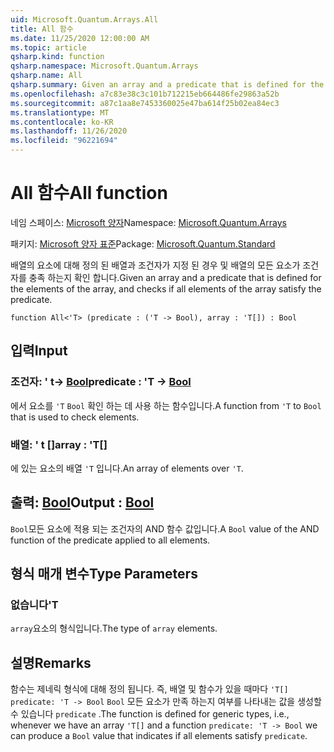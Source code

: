 ```yaml
---
uid: Microsoft.Quantum.Arrays.All
title: All 함수
ms.date: 11/25/2020 12:00:00 AM
ms.topic: article
qsharp.kind: function
qsharp.namespace: Microsoft.Quantum.Arrays
qsharp.name: All
qsharp.summary: Given an array and a predicate that is defined for the elements of the array, and checks if all elements of the array satisfy the predicate.
ms.openlocfilehash: a7c83e38c3c101b712215eb664486fe29863a52b
ms.sourcegitcommit: a87c1aa8e7453360025e47ba614f25b02ea84ec3
ms.translationtype: MT
ms.contentlocale: ko-KR
ms.lasthandoff: 11/26/2020
ms.locfileid: "96221694"
---
```

# <a name="all-function"></a><span data-ttu-id="f5809-102">All 함수</span><span class="sxs-lookup"><span data-stu-id="f5809-102">All function</span></span>

<span data-ttu-id="f5809-103">네임 스페이스: [Microsoft 양자](xref:Microsoft.Quantum.Arrays)</span><span class="sxs-lookup"><span data-stu-id="f5809-103">Namespace: [Microsoft.Quantum.Arrays](xref:Microsoft.Quantum.Arrays)</span></span>

<span data-ttu-id="f5809-104">패키지: [Microsoft 양자 표준](https://nuget.org/packages/Microsoft.Quantum.Standard)</span><span class="sxs-lookup"><span data-stu-id="f5809-104">Package: [Microsoft.Quantum.Standard](https://nuget.org/packages/Microsoft.Quantum.Standard)</span></span>


<span data-ttu-id="f5809-105">배열의 요소에 대해 정의 된 배열과 조건자가 지정 된 경우 및 배열의 모든 요소가 조건자를 충족 하는지 확인 합니다.</span><span class="sxs-lookup"><span data-stu-id="f5809-105">Given an array and a predicate that is defined for the elements of the array, and checks if all elements of the array satisfy the predicate.</span></span>

```qsharp
function All<'T> (predicate : ('T -> Bool), array : 'T[]) : Bool
```


## <a name="input"></a><span data-ttu-id="f5809-106">입력</span><span class="sxs-lookup"><span data-stu-id="f5809-106">Input</span></span>

### <a name="predicate--t---bool"></a><span data-ttu-id="f5809-107">조건자: ' t-> [Bool](xref:microsoft.quantum.lang-ref.bool)</span><span class="sxs-lookup"><span data-stu-id="f5809-107">predicate : 'T -> [Bool](xref:microsoft.quantum.lang-ref.bool)</span></span>

<span data-ttu-id="f5809-108">에서 요소를 `'T` `Bool` 확인 하는 데 사용 하는 함수입니다.</span><span class="sxs-lookup"><span data-stu-id="f5809-108">A function from `'T` to `Bool` that is used to check elements.</span></span>


### <a name="array--t"></a><span data-ttu-id="f5809-109">배열: ' t []</span><span class="sxs-lookup"><span data-stu-id="f5809-109">array : 'T[]</span></span>

<span data-ttu-id="f5809-110">에 있는 요소의 배열 `'T` 입니다.</span><span class="sxs-lookup"><span data-stu-id="f5809-110">An array of elements over `'T`.</span></span>



## <a name="output--bool"></a><span data-ttu-id="f5809-111">출력: [Bool](xref:microsoft.quantum.lang-ref.bool)</span><span class="sxs-lookup"><span data-stu-id="f5809-111">Output : [Bool](xref:microsoft.quantum.lang-ref.bool)</span></span>

<span data-ttu-id="f5809-112">`Bool`모든 요소에 적용 되는 조건자의 AND 함수 값입니다.</span><span class="sxs-lookup"><span data-stu-id="f5809-112">A `Bool` value of the AND function of the predicate applied to all elements.</span></span>

## <a name="type-parameters"></a><span data-ttu-id="f5809-113">형식 매개 변수</span><span class="sxs-lookup"><span data-stu-id="f5809-113">Type Parameters</span></span>

### <a name="t"></a><span data-ttu-id="f5809-114">없습니다</span><span class="sxs-lookup"><span data-stu-id="f5809-114">'T</span></span>

<span data-ttu-id="f5809-115">`array`요소의 형식입니다.</span><span class="sxs-lookup"><span data-stu-id="f5809-115">The type of `array` elements.</span></span>

## <a name="remarks"></a><span data-ttu-id="f5809-116">설명</span><span class="sxs-lookup"><span data-stu-id="f5809-116">Remarks</span></span>

<span data-ttu-id="f5809-117">함수는 제네릭 형식에 대해 정의 됩니다. 즉, 배열 및 함수가 있을 때마다 `'T[]` `predicate: 'T -> Bool` `Bool` 모든 요소가 만족 하는지 여부를 나타내는 값을 생성할 수 있습니다 `predicate` .</span><span class="sxs-lookup"><span data-stu-id="f5809-117">The function is defined for generic types, i.e., whenever we have an array `'T[]` and a function `predicate: 'T -> Bool` we can produce a `Bool` value that indicates if all elements satisfy `predicate`.</span></span>